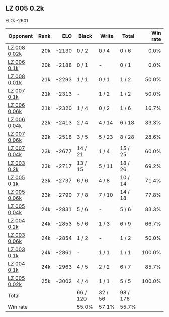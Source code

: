 ## LZ 005 0.2k ##

ELO: -2601

Opponent | Rank | ELO | Black | Write | Total | Win rate
---------|-----:|----:|-------|-------|-------|-------:
[LZ 008 0.02k](LZ%20008%200.02k.md) | 20k | -2130 | 0 / 2 | 0 / 4 | 0 / 6 | 0.0%
[LZ 006 0.1k](LZ%20006%200.1k.md) | 20k | -2188 | 0 / 1 | - | 0 / 1 | 0.0%
[LZ 008 0.01k](LZ%20008%200.01k.md) | 21k | -2293 | 1 / 1 | 0 / 1 | 1 / 2 | 50.0%
[LZ 007 0.1k](LZ%20007%200.1k.md) | 21k | -2313 | - | 1 / 2 | 1 / 2 | 50.0%
[LZ 006 0.06k](LZ%20006%200.06k.md) | 21k | -2320 | 1 / 4 | 0 / 2 | 1 / 6 | 16.7%
[LZ 006 0.04k](LZ%20006%200.04k.md) | 22k | -2413 | 2 / 4 | 4 / 14 | 6 / 18 | 33.3%
[LZ 007 0.06k](LZ%20007%200.06k.md) | 22k | -2518 | 3 / 5 | 5 / 23 | 8 / 28 | 28.6%
[LZ 007 0.04k](LZ%20007%200.04k.md) | 23k | -2677 | 14 / 21 | 1 / 4 | 15 / 25 | 60.0%
[LZ 003 0.2k](LZ%20003%200.2k.md) | 23k | -2717 | 13 / 15 | 5 / 11 | 18 / 26 | 69.2%
[LZ 005 0.1k](LZ%20005%200.1k.md) | 23k | -2737 | 6 / 6 | 4 / 8 | 10 / 14 | 71.4%
[LZ 005 0.06k](LZ%20005%200.06k.md) | 23k | -2790 | 7 / 8 | 7 / 10 | 14 / 18 | 77.8%
[LZ 005 0.04k](LZ%20005%200.04k.md) | 24k | -2831 | 5 / 6 | - | 5 / 6 | 83.3%
[LZ 004 0.2k](LZ%20004%200.2k.md) | 24k | -2853 | 5 / 6 | 1 / 3 | 6 / 9 | 66.7%
[LZ 003 0.06k](LZ%20003%200.06k.md) | 24k | -2854 | 1 / 2 | - | 1 / 2 | 50.0%
[LZ 003 0.1k](LZ%20003%200.1k.md) | 24k | -2861 | - | 1 / 1 | 1 / 1 | 100.0%
[LZ 004 0.1k](LZ%20004%200.1k.md) | 24k | -2963 | 4 / 5 | 2 / 2 | 6 / 7 | 85.7%
[LZ 005 0.02k](LZ%20005%200.02k.md) | 25k | -3002 | 4 / 4 | 1 / 1 | 5 / 5 | 100.0%
Total | | | 66 / 120 | 32 / 56 | 98 / 176 | 
Win rate| | | 55.0% | 57.1% | 55.7% | 
